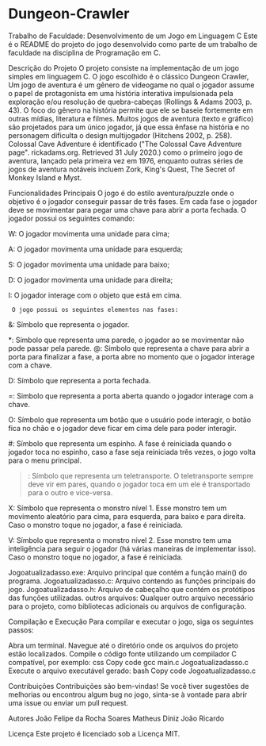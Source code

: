 # Dungeon-Crawler
Trabalho de Faculdade: Desenvolvimento de um Jogo em Linguagem C
Este é o README do projeto do jogo desenvolvido como parte de um trabalho de faculdade na disciplina de Programação em C.

Descrição do Projeto
O projeto consiste na implementação de um jogo simples em linguagem C. O jogo escolhido é o clássico Dungeon Crawler,  Um jogo de aventura é um gênero de videogame no qual o jogador assume o papel de protagonista em uma história interativa impulsionada pela exploração e/ou resolução de quebra-cabeças (Rollings & Adams 2003, p. 43). O foco do gênero na história permite que ele se baseie fortemente em outras mídias, literatura e filmes. Muitos jogos de aventura (texto e gráfico) são projetados para um único jogador, já que essa ênfase na história e no personagem dificulta o design multijogador (Hitchens 2002, p. 258). Colossal Cave Adventure é identificado ("The Colossal Cave Adventure page". rickadams.org. Retrieved 31 July 2020.) como o primeiro jogo de aventura, lançado pela primeira vez em 1976, enquanto outras séries de jogos de aventura notáveis incluem Zork, King's Quest, The Secret of Monkey Island e Myst.

Funcionalidades Principais
O jogo é do estilo aventura/puzzle onde o objetivo é o jogador conseguir passar de três fases. Em cada fase o jogador deve se movimentar para pegar uma chave para abrir a porta fechada.
     O jogador possui os seguintes comando:
     
W: O jogador movimenta uma unidade para cima;

A: O jogador movimenta uma unidade para esquerda;

S: O jogador movimenta uma unidade para baixo;

D: O jogador movimenta uma unidade para direita;

I: O jogador interage com o objeto que está em cima.

     O jogo possui os seguintes elementos nas fases:
     
&: Símbolo que representa o jogador.

*: Símbolo que representa uma parede, o jogador ao se movimentar não pode passar pela parede.
@: Simbolo que representa a chave para abrir a porta para finalizar a fase, a porta abre no momento que o jogador interage com a chave.

D: Símbolo que representa a porta fechada.

=: Simbolo que representa a porta aberta quando o jogador interage com a chave.

O: Símbolo que representa um botão que o usuário pode interagir, o botão fica no chão e o jogador deve ficar em cima dele para poder interagir.

#: Símbolo que representa um espinho. A fase é reiniciada quando o jogador toca no espinho, caso a fase seja reiniciada três vezes, o jogo volta para o menu principal.

>: Símbolo que representa um teletransporte. O teletransporte sempre deve vir em pares, quando o jogador toca em um ele é transportado para o outro e vice-versa.
>
X: Símbolo que representa o monstro nível 1. Esse monstro tem um movimento aleatório para cima, para esquerda, para baixo e para direita. Caso o monstro toque no jogador, a fase é reiniciada.

V: Símbolo que representa o monstro nível 2. Esse monstro tem uma inteligência para seguir o jogador (há várias maneiras de implementar isso). Caso o monstro toque no jogador, a fase é reiniciada.


Jogoatualizadasso.exe: Arquivo principal que contém a função main() do programa.
Jogoatualizadasso.c: Arquivo contendo as funções principais do jogo.
Jogoatualizadasso.h: Arquivo de cabeçalho que contém os protótipos das funções utilizadas.
outros arquivos: Qualquer outro arquivo necessário para o projeto, como bibliotecas adicionais ou arquivos de configuração.

Compilação e Execução
Para compilar e executar o jogo, siga os seguintes passos:

Abra um terminal.
Navegue até o diretório onde os arquivos do projeto estão localizados.
Compile o código fonte utilizando um compilador C compatível, por exemplo:
css
Copy code
gcc main.c Jogoatualizadasso.c
Execute o arquivo executável gerado:
bash
Copy code
Jogoatualizadasso.c

Contribuições
Contribuições são bem-vindas! Se você tiver sugestões de melhorias ou encontrou algum bug no jogo, sinta-se à vontade para abrir uma issue ou enviar um pull request.

Autores
João Felipe da Rocha Soares
Matheus Diniz
João Ricardo

Licença
Este projeto é licenciado sob a Licença MIT.

